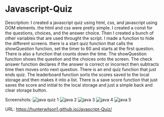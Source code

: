 # Javascript-Quiz

Description: 
I created a javascript quiz using html, css, and javascript using DOM elements. the html and css were pretty simple. I created a const for the questions, choices, and the answer choice. Then I created a bunch of other variables that are used throught the script. I made a function to hide the different screens. there is a start quiz function that calls the showQuestion function, set the timer to 60 and starts at the first question. There is also a function that counts down the time. The showQuestion function shows the question and the choices onto the screen. The check answer function declares if the answer is correct or incorrect then subtracts time then moves onto next question. There is an end quiz function that just ends quiz. The leaderboard function sorts the scores saved to the local storage and then makes it into a list. There is a save score function that just saves the score and initial to the local storage and just a simple back and clear storage button.

Screenshots:
![java quiz 1](https://user-images.githubusercontent.com/118019749/214720432-b198d400-b95e-4e2b-9fda-9f25e6610834.png)
![java 2](https://user-images.githubusercontent.com/118019749/214720449-2326c1ab-0c45-49d9-b53f-3feaf64c30bd.png)
![java 3](https://user-images.githubusercontent.com/118019749/214720472-eb8954ee-189d-40fd-ace1-6dfcee923acb.png)
![java 4](https://user-images.githubusercontent.com/118019749/214720495-5f479dd9-09be-4dc3-a9db-7408e6dc15e3.png)
![java 5](https://user-images.githubusercontent.com/118019749/214720512-88acaac5-5076-47eb-8e03-80f3c0882d73.png)

URL:
https://hunterwilson1.github.io/Javascript-Quiz/